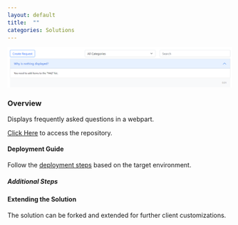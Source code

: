 ```yaml
---
layout: default
title:  ""
categories: Solutions
---
```

![Demo](/images/faq.png)

### Overview

Displays frequently asked questions in a webpart.

[Click Here](https://github.com/spsprinkles/faq) to access the repository.

#### Deployment Guide

Follow the [deployment steps](/jump-start-projects/overview/deployment) based on the target environment.

##### Additional Steps

#### Extending the Solution

The solution can be forked and extended for further client customizations.